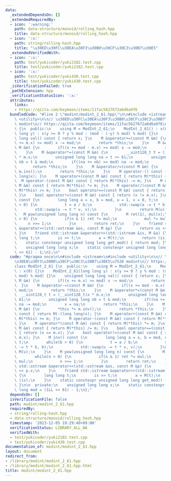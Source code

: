 ```yaml
---
data:
  _extendedDependsOn: []
  _extendedRequiredBy:
  - icon: ':warning:'
    path: data-structure/monoid/rolling_hash.hpp
    title: data-structure/monoid/rolling_hash.hpp
  - icon: ':x:'
    path: string/rolling-hash.hpp
    title: "\u30ED\u30FC\u30EA\u30F3\u30B0\u30CF\u30C3\u30B7\u30E5"
  _extendedVerifiedWith:
  - icon: ':x:'
    path: test/yukicoder/yuki2102.test.cpp
    title: test/yukicoder/yuki2102.test.cpp
  - icon: ':x:'
    path: test/yukicoder/yuki430.test.cpp
    title: test/yukicoder/yuki430.test.cpp
  _isVerificationFailed: true
  _pathExtension: hpp
  _verificationStatusIcon: ':x:'
  attributes:
    links:
    - https://qiita.com/keymoon/items/11fac5627672a6d6a9f6
  bundledCode: "#line 2 \"modint/modint_2_61.hpp\"\n\n#include <istream>\n#include\
    \ <utility>\n\n// \u30ED\u30FC\u30EA\u30F3\u30B0\u30CF\u30C3\u30B7\u30E5\u7528\
    \ modint\n// https://qiita.com/keymoon/items/11fac5627672a6d6a9f6\nclass ModInt_2_61\
    \ {\n  public:\n    using M = ModInt_2_61;\n    ModInt_2_61() : x(0) {}\n    ModInt_2_61(long\
    \ long y) : x(y >= 0 ? y % mod : (mod - (-y) % mod) % mod) {}\n    unsigned long\
    \ long val() const { return x; }\n    M &operator+=(const M &m) {\n        if((x\
    \ += m.x) >= mod) x -= mod;\n        return *this;\n    }\n    M &operator-=(const\
    \ M &m) {\n        if((x += mod - m.x) >= mod) x -= mod;\n        return *this;\n\
    \    }\n    M &operator*=(const M &m) {\n        __uint128_t t = (__uint128_t)x\
    \ * m.x;\n        unsigned long long na = t >> 61;\n        unsigned long long\
    \ nb = t & mod;\n        if((na += nb) >= mod) na -= mod;\n        x = na;\n \
    \       return *this;\n    }\n    M &operator/=(const M &m) {\n        *this *=\
    \ m.inv();\n        return *this;\n    }\n    M operator-() const { return M(-(long\
    \ long)x); }\n    M operator+(const M &m) const { return M(*this) += m; }\n  \
    \  M operator-(const M &m) const { return M(*this) -= m; }\n    M operator*(const\
    \ M &m) const { return M(*this) *= m; }\n    M operator/(const M &m) const { return\
    \ M(*this) /= m; }\n    bool operator==(const M &m) const { return (x == m.x);\
    \ }\n    bool operator!=(const M &m) const { return (x != m.x); }\n    M inv()\
    \ const {\n        long long a = x, b = mod, u = 1, v = 0, t;\n        while(b\
    \ > 0) {\n            t = a / b;\n            std::swap(a -= t * b, b);\n    \
    \        std::swap(u -= t * v, v);\n        }\n        return M(u);\n    }\n \
    \   M pow(unsigned long long n) const {\n        M ret(1), mul(x);\n        while(n\
    \ > 0) {\n            if(n & 1) ret *= mul;\n            mul *= mul;\n       \
    \     n >>= 1;\n        }\n        return ret;\n    }\n    friend std::ostream\
    \ &operator<<(std::ostream &os, const M &p) {\n        return os << p.x;\n   \
    \ }\n    friend std::istream &operator>>(std::istream &is, M &a) {\n        long\
    \ long t;\n        is >> t;\n        a = M(t);\n        return (is);\n    }\n\
    \    static constexpr unsigned long long get_mod() { return mod; }\n\n  private:\n\
    \    unsigned long long x;\n    static constexpr unsigned long long mod = (1LL\
    \ << 61) - 1;\n};\n"
  code: "#pragma once\n\n#include <istream>\n#include <utility>\n\n// \u30ED\u30FC\
    \u30EA\u30F3\u30B0\u30CF\u30C3\u30B7\u30E5\u7528 modint\n// https://qiita.com/keymoon/items/11fac5627672a6d6a9f6\n\
    class ModInt_2_61 {\n  public:\n    using M = ModInt_2_61;\n    ModInt_2_61()\
    \ : x(0) {}\n    ModInt_2_61(long long y) : x(y >= 0 ? y % mod : (mod - (-y) %\
    \ mod) % mod) {}\n    unsigned long long val() const { return x; }\n    M &operator+=(const\
    \ M &m) {\n        if((x += m.x) >= mod) x -= mod;\n        return *this;\n  \
    \  }\n    M &operator-=(const M &m) {\n        if((x += mod - m.x) >= mod) x -=\
    \ mod;\n        return *this;\n    }\n    M &operator*=(const M &m) {\n      \
    \  __uint128_t t = (__uint128_t)x * m.x;\n        unsigned long long na = t >>\
    \ 61;\n        unsigned long long nb = t & mod;\n        if((na += nb) >= mod)\
    \ na -= mod;\n        x = na;\n        return *this;\n    }\n    M &operator/=(const\
    \ M &m) {\n        *this *= m.inv();\n        return *this;\n    }\n    M operator-()\
    \ const { return M(-(long long)x); }\n    M operator+(const M &m) const { return\
    \ M(*this) += m; }\n    M operator-(const M &m) const { return M(*this) -= m;\
    \ }\n    M operator*(const M &m) const { return M(*this) *= m; }\n    M operator/(const\
    \ M &m) const { return M(*this) /= m; }\n    bool operator==(const M &m) const\
    \ { return (x == m.x); }\n    bool operator!=(const M &m) const { return (x !=\
    \ m.x); }\n    M inv() const {\n        long long a = x, b = mod, u = 1, v = 0,\
    \ t;\n        while(b > 0) {\n            t = a / b;\n            std::swap(a\
    \ -= t * b, b);\n            std::swap(u -= t * v, v);\n        }\n        return\
    \ M(u);\n    }\n    M pow(unsigned long long n) const {\n        M ret(1), mul(x);\n\
    \        while(n > 0) {\n            if(n & 1) ret *= mul;\n            mul *=\
    \ mul;\n            n >>= 1;\n        }\n        return ret;\n    }\n    friend\
    \ std::ostream &operator<<(std::ostream &os, const M &p) {\n        return os\
    \ << p.x;\n    }\n    friend std::istream &operator>>(std::istream &is, M &a)\
    \ {\n        long long t;\n        is >> t;\n        a = M(t);\n        return\
    \ (is);\n    }\n    static constexpr unsigned long long get_mod() { return mod;\
    \ }\n\n  private:\n    unsigned long long x;\n    static constexpr unsigned long\
    \ long mod = (1LL << 61) - 1;\n};"
  dependsOn: []
  isVerificationFile: false
  path: modint/modint_2_61.hpp
  requiredBy:
  - string/rolling-hash.hpp
  - data-structure/monoid/rolling_hash.hpp
  timestamp: '2023-12-05 19:29:40+09:00'
  verificationStatus: LIBRARY_ALL_WA
  verifiedWith:
  - test/yukicoder/yuki2102.test.cpp
  - test/yukicoder/yuki430.test.cpp
documentation_of: modint/modint_2_61.hpp
layout: document
redirect_from:
- /library/modint/modint_2_61.hpp
- /library/modint/modint_2_61.hpp.html
title: modint/modint_2_61.hpp
---
```

